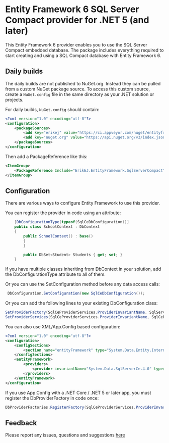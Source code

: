 # Entity Framework 6 SQL Server Compact provider for .NET 5 (and later)

This Entity Framework 6 provider enables you to use the SQL Server Compact embedded database. The package includes everything required to start creating and using a SQL Compact database with Entity Framework 6. 

## Daily builds

The daily builds are not published to NuGet.org. Instead they can be pulled from a custom NuGet package source. To access this custom source, create a `NuGet.config` file in the same directory as your .NET solution or projects.

For daily builds, `NuGet.config` should contain:

```xml
<?xml version="1.0" encoding="utf-8"?>
<configuration>
    <packageSources>
        <add key="erikej" value="https://ci.appveyor.com/nuget/entityframework6-erikej" />
        <add key="nuget.org" value="https://api.nuget.org/v3/index.json" />
    </packageSources>
</configuration>
```

Then add a PackageReference like this:

```xml
<ItemGroup>
    <PackageReference Include="ErikEJ.EntityFramework.SqlServerCompact" Version="6.4.0-*" />
</ItemGroup>
```

## Configuration

There are various ways to configure Entity Framework to use this provider.

You can register the provider in code using an attribute:

````csharp
    [DbConfigurationType(typeof(SqlCeDbConfiguration))]
    public class SchoolContext : DbContext
    {
        public SchoolContext() : base()
        {
        }

        public DbSet<Student> Students { get; set; }
    }
````
If you have multiple classes inheriting from DbContext in your solution, add the DbConfigurationType attribute to all of them.

Or you can use the SetConfiguration method before any data access calls:
````csharp
 DbConfiguration.SetConfiguration(new SqlCeDbConfiguration());
````
Or you can add the following lines to your existing DbConfiguration class:
````csharp
SetProviderFactory(SqlCeProviderServices.ProviderInvariantName, SqlServerCe.SqlCeProviderFactory.Instance);
SetProviderServices(SqlCeProviderServices.ProviderInvariantName, SqlCeProviderServices.Instance);
````
You can also use XML/App.Config based configuration:

````xml
<?xml version="1.0" encoding="utf-8"?>
<configuration>
	<configSections>
		<section name="entityFramework" type="System.Data.Entity.Internal.ConfigFile.EntityFrameworkSection, EntityFramework, Version=6.0.0.0, Culture=neutral, PublicKeyToken=b77a5c561934e089" requirePermission="false" />
	</configSections>
	<entityFramework>
		<providers>		
			<provider invariantName="System.Data.SqlServerCe.4.0" type="System.Data.Entity.SqlServer.SqlCeProviderServices, ErikEJ.EntityFramework.SqlServerCompact" />
		</providers>
	</entityFramework>
</configuration>
````
If you use App.Config with a .NET Core / .NET 5 or later app, you must register the DbProviderFactory in code once:

````csharp
DbProviderFactories.RegisterFactory(SqlCeProviderServices.ProviderInvariantName, SqlServerCe.SqlCeProviderFactory.Instance);
````

## Feedback

Please report any issues, questions and suggestions [here](https://github.com/ErikEJ/EntityFramework6PowerTools/issues)
